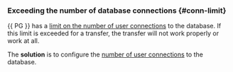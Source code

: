 ### Exceeding the number of database connections {#conn-limit}

{{ PG }} has a [limit on the number of user connections](../../../../managed-postgresql/concepts/settings-list.md#setting-conn-limit) to the database. If this limit is exceeded for a transfer, the transfer will not work properly or work at all.

The **solution** is to configure the [number of user connections](../../../../data-transfer/concepts/work-with-endpoints.md#postgresql-connection-limit) to the database.
